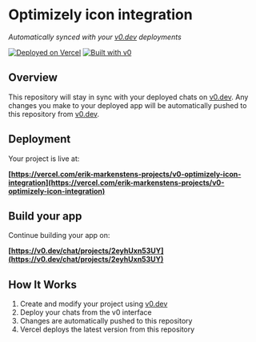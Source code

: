 # Optimizely icon integration

*Automatically synced with your [v0.dev](https://v0.dev) deployments*

[![Deployed on Vercel](https://img.shields.io/badge/Deployed%20on-Vercel-black?style=for-the-badge&logo=vercel)](https://vercel.com/erik-markenstens-projects/v0-optimizely-icon-integration)
[![Built with v0](https://img.shields.io/badge/Built%20with-v0.dev-black?style=for-the-badge)](https://v0.dev/chat/projects/2eyhUxn53UY)

## Overview

This repository will stay in sync with your deployed chats on [v0.dev](https://v0.dev).
Any changes you make to your deployed app will be automatically pushed to this repository from [v0.dev](https://v0.dev).

## Deployment

Your project is live at:

**[https://vercel.com/erik-markenstens-projects/v0-optimizely-icon-integration](https://vercel.com/erik-markenstens-projects/v0-optimizely-icon-integration)**

## Build your app

Continue building your app on:

**[https://v0.dev/chat/projects/2eyhUxn53UY](https://v0.dev/chat/projects/2eyhUxn53UY)**

## How It Works

1. Create and modify your project using [v0.dev](https://v0.dev)
2. Deploy your chats from the v0 interface
3. Changes are automatically pushed to this repository
4. Vercel deploys the latest version from this repository